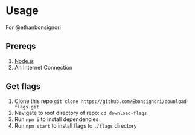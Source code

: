 # Usage

For @ethanbonsignori

## Prereqs

1. [Node.js](https://nodejs.org/en/)
2. An Internet Connection

## Get flags

1. Clone this repo `git clone https://github.com/Ebonsignori/download-flags.git`
2. Navigate to root directory of repo: `cd download-flags`
3. Run `npm i` to install dependencies
4. Run `npm start` to install flags to `./flags` directory
